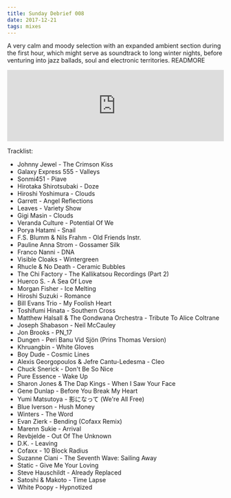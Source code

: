 ```yaml
---
title: Sunday Debrief 008
date: 2017-12-21
tags: mixes
---
```

A very calm and moody selection with an expanded ambient section during the first hour, which might serve as soundtrack to long winter nights, before venturing into jazz ballads, soul and electronic territories.
READMORE

<iframe width="100%" height="166" scrolling="no" frameborder="no" src="https://w.soundcloud.com/player/?url=https%3A//api.soundcloud.com/tracks/372644957&amp;color=ff5500&amp;auto_play=false&amp;hide_related=false&amp;show_comments=true&amp;show_user=true&amp;show_reposts=false"></iframe>

Tracklist:

- Johnny Jewel - The Crimson Kiss
- Galaxy Express 555 - Valleys
- Sonmi451 - Piave
- Hirotaka Shirotsubaki - Doze
- Hiroshi Yoshimura - Clouds
- Garrett - Angel Reflections
- Leaves - Variety Show
- Gigi Masin - Clouds
- Veranda Culture - Potential Of We
- Porya Hatami - Snail
- F.S. Blumm & Nils Frahm - Old Friends Instr.
- Pauline Anna Strom - Gossamer Silk
- Franco Nanni - DNA
- Visible Cloaks - Wintergreen
- Rhucle & No Death - Ceramic Bubbles
- The Chi Factory - The Kallikatsou Recordings (Part 2)
- Huerco S. - A Sea Of Love
- Morgan Fisher - Ice Melting
- Hiroshi Suzuki - Romance
- Bill Evans Trio - My Foolish Heart
- Toshifumi Hinata - Southern Cross
- Matthew Halsall & The Gondwana Orchestra - Tribute To Alice Coltrane
- Joseph Shabason - Neil McCauley
- Jon Brooks - PN_17
- Dungen - Peri Banu Vid Sjön (Prins Thomas Version)
- Khruangbin - White Gloves
- Boy Dude - Cosmic Lines
- Alexis Georgopoulos & Jefre Cantu-Ledesma - Cleo
- Chuck Snerick - Don't Be So Nice
- Pure Essence - Wake Up
- Sharon Jones & The Dap Kings - When I Saw Your Face
- Gene Dunlap - Before You Break My Heart
- Yumi Matsutoya - 影になって (We're All Free)
- Blue Iverson - Hush Money
- Winters - The Word
- Evan Zierk - Bending (Cofaxx Remix)
- Marenn Sukie - Arrival
- Revbjelde - Out Of The Unknown
- D.K. - Leaving
- Cofaxx - 10 Block Radius
- Suzanne Ciani - The Seventh Wave: Sailing Away
- Static - Give Me Your Loving
- Steve Hauschildt - Already Replaced
- Satoshi & Makoto - Time Lapse
- White Poopy - Hypnotized